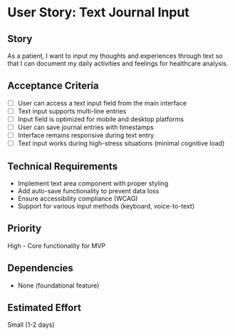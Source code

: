 # User Story: Text Journal Input

## Story
As a patient, I want to input my thoughts and experiences through text so that I can document my daily activities and feelings for healthcare analysis.

## Acceptance Criteria
- [ ] User can access a text input field from the main interface
- [ ] Text input supports multi-line entries
- [ ] Input field is optimized for mobile and desktop platforms
- [ ] User can save journal entries with timestamps
- [ ] Interface remains responsive during text entry
- [ ] Text input works during high-stress situations (minimal cognitive load)

## Technical Requirements
- Implement text area component with proper styling
- Add auto-save functionality to prevent data loss
- Ensure accessibility compliance (WCAG)
- Support for various input methods (keyboard, voice-to-text)

## Priority
High - Core functionality for MVP

## Dependencies
- None (foundational feature)

## Estimated Effort
Small (1-2 days)